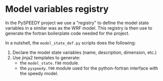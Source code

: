 # Model variables registry

In the PySPEEDY project we use a "registry" to define the model state variables in
a similar was as the WRF model. This registry is then use to generate the fortran
boilerplate code needed for the project.

In a nutshell, the `model_state_def.py` scripts does the following:

1. Declare the model state variables (name, description, dimension, etc.)
2. Use jinja2 templates to generate:
   - the `model_state.f90` module.
   - the `pyspeedy.f90` module used for the python-fortran interface with the speedy
     model.
